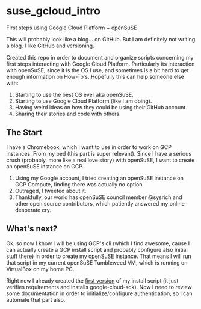 # suse_gcloud_intro
First steps using Google Cloud Platform + openSuSE

This will probably look like a blog... on GitHub. But I am definitely not writing a blog. I like GitHub and versioning. 

Created this repo in order to document and organize scripts concerning my first steps interacting with Google Cloud Platform. Particularly its interaction with openSuSE, since it is the OS I use, and sometimes is a bit hard to get enough information on How-To's. Hopefully this can help someone else with:

  1. Starting to use the best OS ever aka openSuSE.
  2. Starting to use Google Cloud Platform (like I am doing).
  3. Having weird ideas on how they could be using their GitHub account.
  4. Sharing their stories and code with others.

## The Start

I have a Chromebook, which I want to use in order to work on GCP instances. From my bed (this part is super relevant). Since I have a serious crush (probably, more like a real love story) with openSuSE, I want to create an openSuSE instance on GCP.

1. Using my Google account, I tried creating an openSuSE instance on GCP Compute, finding there was actually no option.
2. Outraged, I tweeted about it.
3. Thankfully, our world has openSuSE council member @sysrich and other open source contributors, which patiently answered my online desperate cry.

## What's next?
Ok, so now I know I will be using GCP's cli (which I find awesome, cause I can actually create a GCP install script and probably configure also initial stuff there) in order to create my openSuSE instance. That means I will run that script in my current openSuSE Tumbleweed VM, which is running on VirtualBox on my home PC.

Right now I already created the [first version](https://github.com/anairinac/suse_gcloud_intro/commit/18d98436e4589dc5ca6fc44ba4841f247569fa99) of my install script (it just verifies requirements and installs google-cloud-sdk). Now I need to review some documentation in order to initialize/configure authentication, so I can automate that part also.



